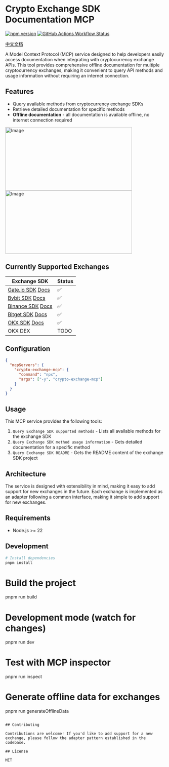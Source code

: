 # Crypto Exchange SDK Documentation MCP

[![npm version](https://img.shields.io/npm/v/crypto-exchange-mcp.svg)](https://www.npmjs.com/package/crypto-exchange-mcp)
[![GitHub Actions Workflow Status](https://img.shields.io/github/actions/workflow/status/flytam/exchange-sdk-mcp/npm-publish.yml?label=publish)](https://github.com/flytam/exchange-sdk-mcp/actions/workflows/npm-publish.yml)

[中文文档](./README-zh.md)

A Model Context Protocol (MCP) service designed to help developers easily access documentation when integrating with cryptocurrency exchange APIs. This tool provides comprehensive offline documentation for multiple cryptocurrency exchanges, making it convenient to query API methods and usage information without requiring an internet connection.

## Features

- Query available methods from cryptocurrency exchange SDKs
- Retrieve detailed documentation for specific methods
- **Offline documentation** - all documentation is available offline, no internet connection required

<img width="400" height="200" alt="Image" src="https://github.com/user-attachments/assets/00fc3ea1-2d05-4fcd-ab60-1fa00cf3d87e" />

<img width="400" height="200" alt="Image" src="https://github.com/user-attachments/assets/3296b13d-f10b-471a-8cce-199ddfd0ec9c" />

## Currently Supported Exchanges

| Exchange SDK                                                                                                | Status |
| ----------------------------------------------------------------------------------------------------------- | ------ |
| [Gate.io SDK](https://www.npmjs.com/package/gateio-api) [Docs](https://www.gate.com/docs/developers/apiv4)  | ✅     |
| [Bybit SDK](https://www.npmjs.com/package/bybit-api) [Docs](https://bybit-exchange.github.io/docs/v5/intro) | ✅     |
| [Binance SDK](https://www.npmjs.com/package/binance) [Docs](https://developers.binance.com/en)              | ✅     |
| [Bitget SDK](https://www.npmjs.com/package/bitget-api) [Docs](https://www.bitget.com/api-doc/common/intro)  | ✅     |
| [OKX SDK](https://www.npmjs.com/package/okx-api) [Docs](https://www.okx.com/docs-v5/en/#overview)           | ✅     |
| OKX DEX                                                                                                     | TODO   |

## Configuration

```json
{
  "mcpServers": {
    "crypto-exchange-mcp": {
      "command": "npx",
      "args": ["-y", "crypto-exchange-mcp"]
    }
  }
}
```

## Usage

This MCP service provides the following tools:

1. `Query Exchange SDK supported methods` - Lists all available methods for the exchange SDK
2. `Query Exchange SDK method usage information` - Gets detailed documentation for a specific method
3. `Query Exchange SDK README` - Gets the README content of the exchange SDK project

## Architecture

The service is designed with extensibility in mind, making it easy to add support for new exchanges in the future. Each exchange is implemented as an adapter following a common interface, making it simple to add support for new exchanges.

## Requirements

- Node.js >= 22

## Development

```bash
# Install dependencies
pnpm install
```

# Build the project

pnpm run build

# Development mode (watch for changes)

pnpm run dev

# Test with MCP inspector

pnpm run inspect

# Generate offline data for exchanges

pnpm run generateOfflineData

```

## Contributing

Contributions are welcome! If you'd like to add support for a new exchange, please follow the adapter pattern established in the codebase.

## License

MIT
```
